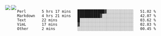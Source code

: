 <a href="https://github.com/anuraghazra/github-readme-stats">
  <img align="left" src="https://github-readme-stats.vercel.app/api?username=kfly8&count_private=true&show_icons=true&theme=calm" />
</a>
<a href="https://github.com/anuraghazra/github-readme-stats">
  <img align="left" src="https://github-readme-stats.vercel.app/api/top-langs/?username=kfly8&theme=calm&hide=HTML&exclude_repo=is3q-cr" />
</a>

<!--START_SECTION:waka-->
```text
Perl       5 hrs 17 mins   ████████████▓░░░░░░░░░░░░   51.02 % 
Markdown   4 hrs 21 mins   ██████████▓░░░░░░░░░░░░░░   42.07 % 
Text       22 mins         █░░░░░░░░░░░░░░░░░░░░░░░░   03.62 % 
VimL       17 mins         ▓░░░░░░░░░░░░░░░░░░░░░░░░   02.83 % 
Other      2 mins          ░░░░░░░░░░░░░░░░░░░░░░░░░   00.45 % 
```
<!--END_SECTION:waka-->

